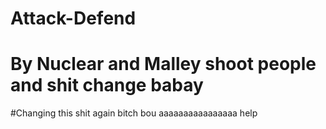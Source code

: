 # Attack-Defend
# By Nuclear and Malley shoot people and shit change babay
#Changing this shit again bitch bou aaaaaaaaaaaaaaaa help